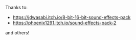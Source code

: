 Thanks to:

* https://jdwasabi.itch.io/8-bit-16-bit-sound-effects-pack
* https://phoenix1291.itch.io/sound-effects-pack-2

and others!
